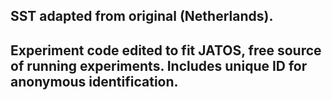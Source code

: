 ## SST adapted from original (Netherlands).
## Experiment code edited to fit JATOS, free source of running experiments. Includes unique ID for anonymous identification.
